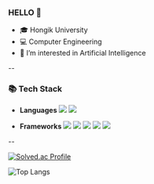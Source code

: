 ### HELLO 👋
- 🎓 Hongik University
- 💻 Computer Engineering
- 🌱 I’m interested in Artificial Intelligence

<!--[![kybeen's GitHub stats](https://github-readme-stats.vercel.app/api?username=kybeen)](https://github.com/kybeen/github-readme-stats)-->


--

### 📚 Tech Stack
- **Languages**
<img src="https://img.shields.io/badge/Python-3776AB?style=for-the-badge&logo=Python&logoColor=white"> <img src="https://img.shields.io/badge/JavaScript-F7DF1E?style=for-the-badge&logo=JavaScript&logoColor=white">

- **Frameworks**
<img src="https://img.shields.io/badge/React%20Native-61DAFB?style=for-the-badge&logo=React&logoColor=white"> <img src="https://img.shields.io/badge/Django-092E20?style=for-the-badge&logo=Django&logoColor=white"> <img src="https://img.shields.io/badge/scikit%20learn-F7931E?style=for-the-badge&logo=scikit-learn&logoColor=white"> <img src="https://img.shields.io/badge/TensorFlow-FF6F00?style=for-the-badge&logo=TensorFlow&logoColor=white"> <img src="https://img.shields.io/badge/Keras-D00000?style=for-the-badge&logo=Keras&logoColor=white">


--

[![Solved.ac Profile](http://mazassumnida.wtf/api/generate_badge?boj=rei1998)](https://solved.ac/rei1998)

![Top Langs](https://github-readme-stats.vercel.app/api/top-langs/?username=kybeen&layout=compact&theme=dark)
